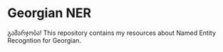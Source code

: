 # Georgian NER

გამარჯობა! This repository contains my resources about Named Entity Recogntion for Georgian.
